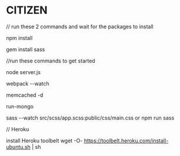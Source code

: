 # CITIZEN

// run these 2 commands and wait for the packages to install

npm install

gem install sass


//run these commands to get started

node server.js

webpack --watch

memcached -d

run-mongo

sass --watch src/scss/app.scss:public/css/main.css
or
npm run sass


// Heroku

install Heroku toolbelt
wget -O- https://toolbelt.heroku.com/install-ubuntu.sh | sh